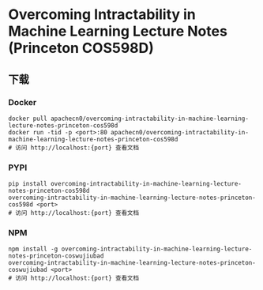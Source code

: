 # Overcoming Intractability in Machine Learning Lecture Notes (Princeton COS598D)

## 下载

### Docker

```
docker pull apachecn0/overcoming-intractability-in-machine-learning-lecture-notes-princeton-cos598d
docker run -tid -p <port>:80 apachecn0/overcoming-intractability-in-machine-learning-lecture-notes-princeton-cos598d
# 访问 http://localhost:{port} 查看文档
```

### PYPI

```
pip install overcoming-intractability-in-machine-learning-lecture-notes-princeton-cos598d
overcoming-intractability-in-machine-learning-lecture-notes-princeton-cos598d <port>
# 访问 http://localhost:{port} 查看文档
```

### NPM

```
npm install -g overcoming-intractability-in-machine-learning-lecture-notes-princeton-coswujiubad
overcoming-intractability-in-machine-learning-lecture-notes-princeton-coswujiubad <port>
# 访问 http://localhost:{port} 查看文档
```
